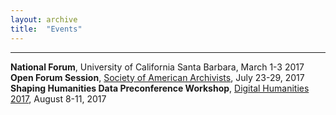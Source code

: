 ```yaml
---
layout: archive
title:  "Events"
---
```

---
**National Forum**, University of California Santa Barbara, March 1-3 2017<br/>
**Open Forum Session**, [Society of American Archivists](http://www.thomaspadilla.org/), July 23-29, 2017
**Shaping Humanities Data Preconference Workshop**, [Digital Humanities 2017](https://dh2017.adho.org/), August 8-11, 2017
